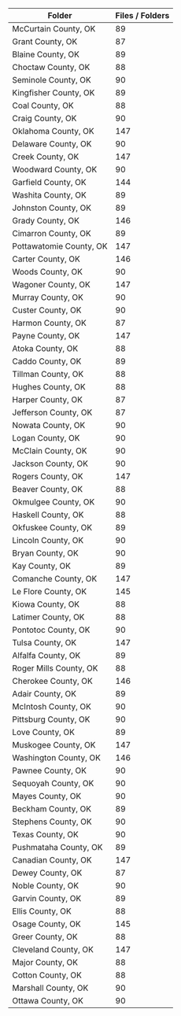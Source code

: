 | Folder                  |   Files / Folders |
|-------------------------|-------------------|
| McCurtain County, OK    |                89 |
| Grant County, OK        |                87 |
| Blaine County, OK       |                89 |
| Choctaw County, OK      |                88 |
| Seminole County, OK     |                90 |
| Kingfisher County, OK   |                89 |
| Coal County, OK         |                88 |
| Craig County, OK        |                90 |
| Oklahoma County, OK     |               147 |
| Delaware County, OK     |                90 |
| Creek County, OK        |               147 |
| Woodward County, OK     |                90 |
| Garfield County, OK     |               144 |
| Washita County, OK      |                89 |
| Johnston County, OK     |                89 |
| Grady County, OK        |               146 |
| Cimarron County, OK     |                89 |
| Pottawatomie County, OK |               147 |
| Carter County, OK       |               146 |
| Woods County, OK        |                90 |
| Wagoner County, OK      |               147 |
| Murray County, OK       |                90 |
| Custer County, OK       |                90 |
| Harmon County, OK       |                87 |
| Payne County, OK        |               147 |
| Atoka County, OK        |                88 |
| Caddo County, OK        |                89 |
| Tillman County, OK      |                88 |
| Hughes County, OK       |                88 |
| Harper County, OK       |                87 |
| Jefferson County, OK    |                87 |
| Nowata County, OK       |                90 |
| Logan County, OK        |                90 |
| McClain County, OK      |                90 |
| Jackson County, OK      |                90 |
| Rogers County, OK       |               147 |
| Beaver County, OK       |                88 |
| Okmulgee County, OK     |                90 |
| Haskell County, OK      |                88 |
| Okfuskee County, OK     |                89 |
| Lincoln County, OK      |                90 |
| Bryan County, OK        |                90 |
| Kay County, OK          |                89 |
| Comanche County, OK     |               147 |
| Le Flore County, OK     |               145 |
| Kiowa County, OK        |                88 |
| Latimer County, OK      |                88 |
| Pontotoc County, OK     |                90 |
| Tulsa County, OK        |               147 |
| Alfalfa County, OK      |                89 |
| Roger Mills County, OK  |                88 |
| Cherokee County, OK     |               146 |
| Adair County, OK        |                89 |
| McIntosh County, OK     |                90 |
| Pittsburg County, OK    |                90 |
| Love County, OK         |                89 |
| Muskogee County, OK     |               147 |
| Washington County, OK   |               146 |
| Pawnee County, OK       |                90 |
| Sequoyah County, OK     |                90 |
| Mayes County, OK        |                90 |
| Beckham County, OK      |                89 |
| Stephens County, OK     |                90 |
| Texas County, OK        |                90 |
| Pushmataha County, OK   |                89 |
| Canadian County, OK     |               147 |
| Dewey County, OK        |                87 |
| Noble County, OK        |                90 |
| Garvin County, OK       |                89 |
| Ellis County, OK        |                88 |
| Osage County, OK        |               145 |
| Greer County, OK        |                88 |
| Cleveland County, OK    |               147 |
| Major County, OK        |                88 |
| Cotton County, OK       |                88 |
| Marshall County, OK     |                90 |
| Ottawa County, OK       |                90 |